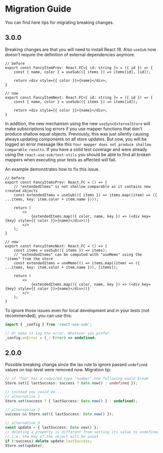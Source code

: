 # Migration Guide
You can find here tips for migrating breaking changes.

## 3.0.0
Breaking changes are that you will need to install React 18.
Also `useSub` now doesn't require the definition of external dependencies anymore.
```tsx
// before
export const FancyItemPrev: React.FC<{ id: string }> = ({ id }) => {
    const { name, color } = useSub(({ items }) => items[id], [id]);

    return <div style={{ color }}>{name}</div>;
}

// now
export const FancyItemNext: React.FC<{ id: string }> = ({ id }) => {
    const { name, color } = useSub(({ items }) => items[id]);

    return <div style={{ color }}>{name}</div>;
}
```

In addition, the new mechanism using the new `useSyncExternalStore` will make subscriptions 
log errors if you use mapper functions that don't produce shallow 
equal objects. Previously, this was just silently causing always updating components 
on all store updates. But now, you will be logged an error message like this
`Your mapper does not produce shallow comparable results`. If you have a solid test coverage
and were already using the `react-use-sub/test-utils` you should be able to find all broken
mappers when executing your tests as affected will fail.

An example demonstrates how to fix this issue.
```tsx
// before
export const FancyItemsPrev: React.FC = () => {
    // "extendedItems" is not shallow comparable as it contains new created objects 
    const extendedItems = useSub(({ items }) => items.map((item) => ({ ...items, key: item.color + item.name })));

    return (
        <>
            {extendedItems.map(({ color, name, key }) => (<div key={key} style={{ color }}>{name}</div>))}
        </>
    );
}

// now
export const FancyItemsNext: React.FC = () => {
    const items = useSub(({ items }) => items);
    // "extendedItems" can be computed with "useMemo" using the "items" from the store
    const extendedItems = useMemo(() => items.map((item) => ({ ...items, key: item.color + item.name })), [items]);

    return (
        <>
            {extendedItems.map(({ color, name, key }) => (<div key={key} style={{ color }}>{name}</div>))}
        </>
    );
}
```

To ignore those issues even for local development and in your tests (not recommended), you
can use this:

```ts
import { _config } from 'react-use-sub';

// Or make it log the error. Whatever you prefer.
_config.onError = (_: Error) => undefined;
```


## 2.0.0
Possible breaking change since the lax rule to ignore passed `undefined` values on
top-level were removed now. Migration tip:

```ts
// if "foo" has a required type "number" the following would break
Store.set({ lastSuccess: success ? Date.now() : undefined });

// instead you could do...
// alternative 1
Store.set(success ? { lastSuccess: Date.now() } : undefined);

// alternative 2
success && Store.set({ lastSuccess: Date.now() });

// alternative 3
const update = { lastSuccess: Date.now() };
// deleting a property is different from setting its value to undefined
// i.e. the key of the object will be unset
if (!success) delete update.lastSuccess;
Store.set(update);
```



